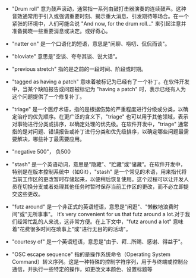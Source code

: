 - "Drum roll" 意为鼓声滚动，通常指一系列由鼓打击器演奏的连续鼓声。这种音效通常用于引入或强调重要时刻、揭示重大消息、引发期待等场合。在一个紧张的环境中，人们可能会说 "And now, for the drum roll..." 来引起注意并准备揭晓一些重要消息或决定。或好奇心。

- "natter on" 是一个口语化的短语，意思是"闲聊、唠叨、侃侃而谈"。

- "bloviate" 意思是"空谈、夸夸其谈、说大话"。

- "previous stretch" 指的是之前的一段时间、阶段或时期。

- "tagged as having a patch" 意味着被标记为已经有了一个补丁。在软件开发中，当某个缺陷报告或问题被标记为 "having a patch" 时，表示已经有人为这个问题提供了一个修复补丁。

- "triage" 是一个医疗术语，指的是根据伤势的严重程度进行分级或分类，以确定治疗的优先顺序。在更广泛的含义下，"triage" 也可以用于其他领域，表示对事物进行分类或排序，以确定处理的优先级。在软件开发中，"triage" 通常指的是对问题、错误报告或补丁进行分类和优先级排序，以确定哪些问题最需要解决，哪些补丁最需要应用。

- "negative 500"， 负500

- "stash" 是一个英语动词，意思是“隐藏”、“贮藏”或“储藏”。在软件开发中，特别是在版本控制系统中（如Git），"stash" 是一个常见的术语，用来指代将当前工作区的更改暂时存储起来，以便稍后恢复使用。这个过程可以让开发人员在切换分支或者处理其他任务时暂时保存当前工作区的更改，而不必立即提交这些更改。

- "futz around" 是一个非正式的英语短语，意思是"闲逛"、"懒散地浪费时间"或"无所事事"。 It’s very convenient for us that futz around a lot.对于我们经常忙乱的人来说，这非常方便。在上下文中，"futz around a lot" 意味着"花费很多时间在琐事上"或"进行无目的的活动"。

- "courtesy of" 是一个英语短语，意思是"由于、拜…所赐、感谢、得益于"。

- "OSC escape sequence" 指的是操作系统命令（Operating System Command）转义序列。这是一种特殊的控制字符序列，用于与终端或控制台通信，并执行一些特定的操作，如更改文本颜色、设置标题等